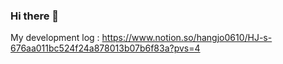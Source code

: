 ### Hi there 👋
My development log : https://www.notion.so/hangjo0610/HJ-s-676aa011bc524f24a878013b07b6f83a?pvs=4

<!--
**Hangju0610/hangju0610** is a ✨ _special_ ✨ repository because its `README.md` (this file) appears on your GitHub profile.

Here are some ideas to get you started:

- 🔭 I’m currently working on ...
- 🌱 I’m currently learning ...
- 👯 I’m looking to collaborate on ...
- 🤔 I’m looking for help with ...
- 💬 Ask me about ...
- 📫 How to reach me: ...
- 😄 Pronouns: ...
- ⚡ Fun fact: ...
-->

